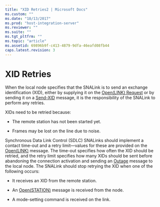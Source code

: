 ```yaml
---
title: "XID Retries2 | Microsoft Docs"
ms.custom: ""
ms.date: "10/13/2017"
ms.prod: "host-integration-server"
ms.reviewer: ""
ms.suite: ""
ms.tgt_pltfrm: ""
ms.topic: "article"
ms.assetid: 69896b9f-c413-4879-9dfa-46eafd08fb44
caps.latest.revision: 3
---
```

# XID Retries
When the local node specifies that the SNALink is to send an exchange identification (XID), either by supplying it on the [Open(LINK) Request](../Topic/Open\(LINK\)%20Request2.md) or by sending it on a [Send-XID](../Topic/Send-XID2.md) message, it is the responsibility of the SNALink to perform any retries.  
  
 XIDs need to be retried because:  
  
-   The remote station has not been started yet.  
  
-   Frames may be lost on the line due to noise.  
  
 Synchronous Data Link Control (SDLC) SNALinks should implement a contact time-out and a retry limit—values for these are provided on the [Open(LINK)](../Topic/Open\(LINK\)2.md) message. The time-out specifies how often the XID should be retried, and the retry limit specifies how many XIDs should be sent before abandoning the connection activation and sending an [Outage](../Topic/Outage1.md) message to the local node. The SNALink should stop retrying the XID when one of the following occurs:  
  
-   It receives an XID from the remote station.  
  
-   An [Open(STATION)](../Topic/Open\(STATION\)2.md) message is received from the node.  
  
-   A mode-setting command is received on the link.